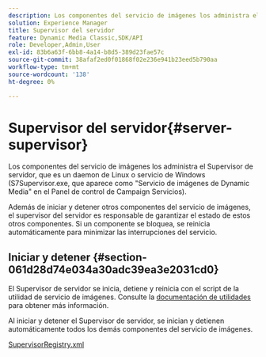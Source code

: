 ```yaml
---
description: Los componentes del servicio de imágenes los administra el Supervisor de servidor, que es un daemon de Linux o servicio de Windows (S7Supervisor.exe, que aparece como "Servicio de imágenes de Dynamic Media" en el Panel de control de Campaign Servicios).
solution: Experience Manager
title: Supervisor del servidor
feature: Dynamic Media Classic,SDK/API
role: Developer,Admin,User
exl-id: 83b6a63f-6bb8-4a14-b8d5-389d23fae57c
source-git-commit: 38afaf2ed0f01868f02e236e941b23eed5b790aa
workflow-type: tm+mt
source-wordcount: '138'
ht-degree: 0%

---
```


# Supervisor del servidor{#server-supervisor}

Los componentes del servicio de imágenes los administra el Supervisor de servidor, que es un daemon de Linux o servicio de Windows (S7Supervisor.exe, que aparece como &quot;Servicio de imágenes de Dynamic Media&quot; en el Panel de control de Campaign Servicios).

Además de iniciar y detener otros componentes del servicio de imágenes, el supervisor del servidor es responsable de garantizar el estado de estos otros componentes. Si un componente se bloquea, se reinicia automáticamente para minimizar las interrupciones del servicio.

## Iniciar y detener {#section-061d28d74e034a30adc39ea3e2031cd0}

El Supervisor de servidor se inicia, detiene y reinicia con el script de la utilidad de servicio de imágenes. Consulte la [documentación de utilidades](../../../is-api/is-utils/utilities/c-location-of-utilities.md#concept-bae61e53344449af978502cac6be8b5f) para obtener más información.

Al iniciar y detener el Supervisor de servidor, se inician y detienen automáticamente todos los demás componentes del servicio de imágenes.

[SupervisorRegistry.xml](../../../is-api/image-serving-api-ref/c-configuration-and-administration/r-server-configuration-files/r-supervisorregistry.md#reference-b55f37a7a7a044d19c1722f5130906c6)
